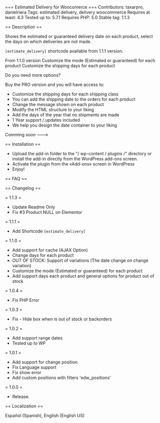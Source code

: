 === Estimated Delivery for Woocomerce ===
Contributors: taxarpro, danielriera
Tags: estimated delivery, delivery woocommerce
Requires at least: 4.3
Tested up to: 5.7.1
Requires PHP: 5.0
Stable tag: 1.1.3
 
== Description ==

Shows the estimated or guaranteed delivery date on each product, select the days on which deliveries are not made.

``[estimate_delivery]`` shortcode available from 1.1.1 version.

From 1.1.0 version
Customize the mode (Estimated or guaranteed) for each product
Customize the shipping days for each product

Do you need more options?

Buy the PRO version and you will have access to:

* Customize the shipping days for each shipping class
* You can add the shipping date to the orders for each product
* Change the message shown on each product
* Modify the HTML structure to your liking
* Add the days of the year that no shipments are made
* 1 Year support / updates included
* We help you design the date container to your liking

Comming soon --->

== Installation ==

* Upload the add-in folder to the "/ wp-content / plugins /" directory or install the add-in directly from the WordPress add-ons screen.
* Activate the plugin from the «Add-ons» screen in WordPress
* Enjoy!
 
== FAQ ==


 
== Changelog ==

= 1.1.3 =
* Update Readme Only
* Fix #3 Product NULL on Elementor

= 1.1.1 =
* Add Shortcode ```[estimate_delivery]```

= 1.1.0 =
* Add support for cache (AJAX Option)
* Change days for each product
* OUT OF STOCK: Support of variations (The date change on change variation)
* Customize the mode (Estimated or guaranteed) for each product
* Add support days each product and general options for product out of stock

= 1.0.4 =
* Fix PHP Error

= 1.0.3 =
* Fix - Hide box when is out of stock or backorders

= 1.0.2 =
* Add support range dates
* Tested up to WP

= 1.0.1 =
* Add support for change position
* Fix Language support
* Fix show error
* Add custom positions with filters 'edw_positions'

= 1.0.0 =
* Release.

== Localization ==

Español (Spanish), English (English US)
